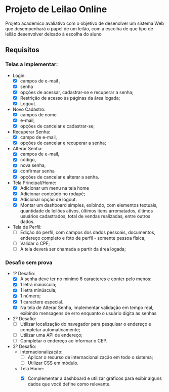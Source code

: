 # Projeto de Leilao Online

Projeto academico avaliativo com o objetivo de desenolver um sistema Web que desempenhará o papel de um leilão, com a escolha de que
tipo de leilão desenvolver deixado à escolha do aluno

## Requisitos
### Telas a Implementar:
- Login:
  - [x] campos de e-mail ,
  - [x] senha
  - [x] opções de acessar, cadastrar-se e recuperar a senha;
  - [x] Restrição de acesso às páginas da área logada;
  - [x] Logout.
- Novo Cadastro:
  - [x] campos de nome
  - [x] e-mail,
  - [x] opções de cancelar e cadastrar-se;
- Recuperar Senha:
  - [x] campo de e-mail,
  - [x] opções de cancelar e recuperar a senha;
- Alterar Senha:
  - [x] campos de e-mail,
  - [x] código,
  - [x] nova senha,
  - [x] confirmar senha
  - [x] opções de cancelar e alterar a senha.
- Tela Principal/Home:
  - [x] Adicionar um menu na tela home
  - [x] Adicionar conteúdo no rodapé;
  - [x] Adicionar opção de logout.
  - [x] Montar um dashboard simples, exibindo, com elementos textuais, quantidade de leilões ativos, últimos itens arrematados, últimos usuários cadastrados, total de vendas realizadas, entre outros dados.
- Tela de Perfil: 
  - [ ] Edição do perfil, com campos dos dados pessoais, documentos, endereço completo e foto de perfil - somente pessoa física;
  - [ ] Validar o CPF;
  - [ ] A tela deverá ser chamada a partir da área logada;
### Desafio sem prova 
- 1º Desafio:
  - [x] A senha deve ter no mínimo 6 caracteres e conter pelo menos:
  - [x] 1 letra maiúscula;
  - [x] 1 letra minúscula;
  - [x] 1 número;
  - [x] 1 caractere especial.
  - [x] Na tela de Alterar Senha, implementar validação em tempo real, exibindo mensagens de erro enquanto o usuário digita as senhas
- 2º Desafio:
  - [ ] Utilizar localização do navegador para pesquisar o endereço e completar automaticamente;
  - [ ] Utilizar uma API de endereço;
  - [ ] Completar o endereço ao informar o CEP.
- 3º Desafio:
  - Internacionalização:
    - [ ] Aplicar o recurso de internacionalização em todo o sistema;
    - [ ] Utilizar CSS em módulo.
  - Tela Home:
    - [x] Complementar a dashboard e utilizar gráficos para exibir alguns dados que você define como relevante.



